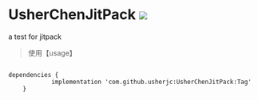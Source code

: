 # UsherChenJitPack [![](https://jitpack.io/v/usherjc/UsherChenJitPack.svg)](https://jitpack.io/#usherjc/UsherChenJitPack)

a test for jitpack

> 使用【usage】

``````

dependencies {
	        implementation 'com.github.usherjc:UsherChenJitPack:Tag'
	}

``````

